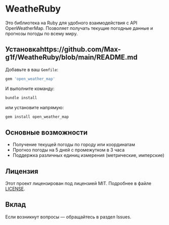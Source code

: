 # WeatheRuby

Это библиотека на Ruby для удобного взаимодействия с API OpenWeatherMap. Позволяет получать текущие погодные данные и прогнозы погоды по всему миру.

## Установкаhttps://github.com/Max-g1f/WeatheRuby/blob/main/README.md

Добавьте в ваш `Gemfile`:

```ruby
gem 'open_weather_map'
```

И выполните команду:

```bash
bundle install
```

или установите напрямую:

```bash
gem install open_weather_map
```

## Основные возможности

- Получение текущей погоды по городу или координатам
- Прогноз погоды на 5 дней с промежутком в 3 часа
- Поддержка различных единиц измерения (метрические, имперские)

## Лицензия

Этот проект лицензирован под лицензией MIT. Подробнее в файле [LICENSE](LICENSE).

## Вклад

Если возникнут вопросы — обращайтесь в раздел Issues.
